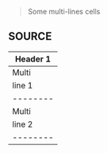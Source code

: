 > Some multi-lines cells

## SOURCE

| Header 1 |
|----------|
| Multi    |
| line 1   |
| -------- |
| Multi    |
| line 2   |
| -------- |

